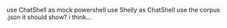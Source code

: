 use ChatShell as mock powershell
use Shelly as ChatShell
use the corpus .json it should show? i think...
